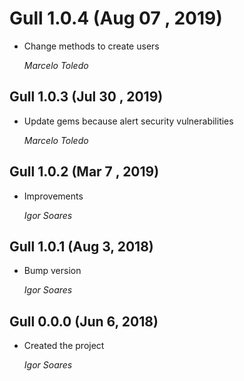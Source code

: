 # Gull 1.0.4 (Aug 07 , 2019)

* Change methods to create users

  *Marcelo Toledo*

## Gull 1.0.3 (Jul 30 , 2019)

* Update gems because alert security vulnerabilities

  *Marcelo Toledo*

## Gull 1.0.2 (Mar 7 , 2019)

* Improvements

  *Igor Soares*

## Gull 1.0.1 (Aug 3, 2018)

* Bump version

  *Igor Soares*

## Gull 0.0.0 (Jun 6, 2018)

* Created the project

  *Igor Soares*
